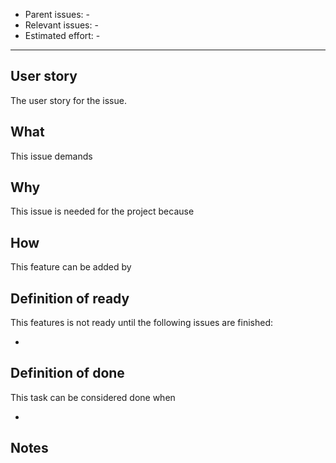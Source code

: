 <!-- Check if the title is descriptive! -->
- Parent issues: -
- Relevant issues: -
- Estimated effort: -

* * *

## User story
The user story for the issue.

## What
This issue demands 
<!-- Specify in more detail what this issue adds to the repository. -->

## Why
This issue is needed for the project because 
<!-- Specify in more detail why this issue is needed in the project. -->

## How
This feature can be added by 
<!-- Specify in general terms how this feature can be added. -->

## Definition of ready
This features is not ready until the following issues are finished:

- 
<!-- Specify if there are still issues open that must be completed first before people can start on this issue -->

## Definition of done
This task can be considered done when

- 
<!-- Specify exactly what must be done before this task can be considered done. -->

## Notes
<!-- Is there anything important to know? Are there relevant links (or other sources) for this issue? -->
